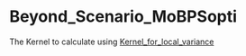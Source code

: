 # Beyond_Scenario_MoBPSopti

The Kernel to calculate using [Kernel_for_local_variance](https://github.com/AHassanpour88/Beyond_Scenario_MoBPSopti/blob/main/Kernel_for_local_variance.R)
